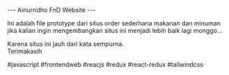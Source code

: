 --- Ainurridho FnD Website ---

Ini adalah file prototype dari situs order sederhana makanan dan minuman <br>
jika kalian ingin mengembangkan situs ini menjadi lebih baik lagi monggo...

Karena situs ini jauh dari kata sempurna.<br>
Terimakasih

#javascript
#frontendweb
#reacjs
#redux
#react-redux
#tailwindcss





